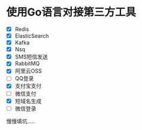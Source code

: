 # 使用Go语言对接第三方工具

- [x] Redis
- [x] ElasticSearch
- [x] Kafka
- [x] Nsq
- [x] SMS短信发送
- [x] RabbitMQ
- [x] 阿里云OSS
- [ ] QQ登录
- [x] 支付宝支付
- [ ] 微信支付
- [x] 短域名生成
- [ ] 微信登录

慢慢填坑.....